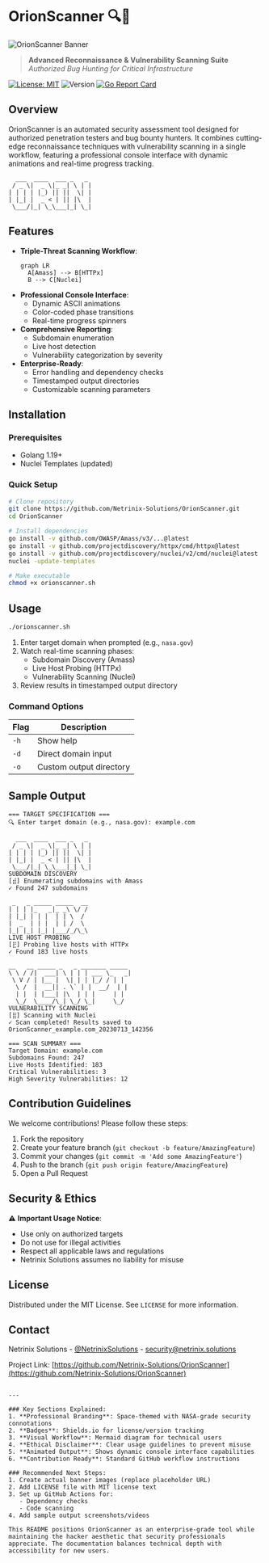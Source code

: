 
# OrionScanner 🔍🚀

![OrionScanner Banner](https://i.imgur.com/3xqZK7l.png) <!-- Use actual banner image URL here -->

> **Advanced Reconnaissance & Vulnerability Scanning Suite**  
> *Authorized Bug Hunting for Critical Infrastructure*

[![License: MIT](https://img.shields.io/badge/License-MIT-yellow.svg)](https://opensource.org/licenses/MIT)
![Version](https://img.shields.io/badge/Version-1.0-blue)
[![Go Report Card](https://goreportcard.com/badge/github.com/Netrinix-Solutions/OrionScanner)](https://goreportcard.com/report/github.com/Netrinix-Solutions/OrionScanner)

## Overview

OrionScanner is an automated security assessment tool designed for authorized penetration testers and bug bounty hunters. It combines cutting-edge reconnaissance techniques with vulnerability scanning in a single workflow, featuring a professional console interface with dynamic animations and real-time progress tracking.

```ascii
  ___  ____  ___ _   _ 
 / _ \|  _ \|_ _| \ | |
| | | | |_) || ||  \| |
| |_| |  _ < | || |\  |
 \___/|_| \_\___|_| \_|
```

## Features

- **Triple-Threat Scanning Workflow**:
  ```mermaid
  graph LR
    A[Amass] --> B[HTTPx]
    B --> C[Nuclei]
  ```
- **Professional Console Interface**:
  - Dynamic ASCII animations
  - Color-coded phase transitions
  - Real-time progress spinners
- **Comprehensive Reporting**:
  - Subdomain enumeration
  - Live host detection
  - Vulnerability categorization by severity
- **Enterprise-Ready**:
  - Error handling and dependency checks
  - Timestamped output directories
  - Customizable scanning parameters

## Installation

### Prerequisites
- Golang 1.19+
- Nuclei Templates (updated)

### Quick Setup
```bash
# Clone repository
git clone https://github.com/Netrinix-Solutions/OrionScanner.git
cd OrionScanner

# Install dependencies
go install -v github.com/OWASP/Amass/v3/...@latest
go install -v github.com/projectdiscovery/httpx/cmd/httpx@latest
go install -v github.com/projectdiscovery/nuclei/v2/cmd/nuclei@latest
nuclei -update-templates

# Make executable
chmod +x orionscanner.sh
```

## Usage

```bash
./orionscanner.sh
```

1. Enter target domain when prompted (e.g., `nasa.gov`)
2. Watch real-time scanning phases:
   - Subdomain Discovery (Amass)
   - Live Host Probing (HTTPx)
   - Vulnerability Scanning (Nuclei)
3. Review results in timestamped output directory

### Command Options
| Flag | Description |
|------|-------------|
| `-h` | Show help |
| `-d` | Direct domain input |
| `-o` | Custom output directory |

## Sample Output

```plaintext
=== TARGET SPECIFICATION ===
🔍 Enter target domain (e.g., nasa.gov): example.com

  ___  ____  ___ _   _ 
 / _ \|  _ \|_ _| \ | |
| | | | |_) || ||  \| |
| |_| |  _ < | || |\  |
 \___/|_| \_\___|_| \_|
SUBDOMAIN DISCOVERY
[⣾] Enumerating subdomains with Amass
✓ Found 247 subdomains

 _   _ _____ _____  __
| | | |_   _|_ _\ \/ /
| |_| | | |  | | \  / 
|  _  | | |  | | /  \ 
|_| |_| |_| |___/_/\_\
LIVE HOST PROBING
[⣟] Probing live hosts with HTTPx
✓ Found 183 live hosts

__   __ _____ _   _ _______ _____ 
\ \ / /|  ___| \ | | | ___ \_   _|
 \ V / | |__ |  \| | | |_/ / | |  
  \ /  |  __|| . \` | |  __/  | |  
  | |  | |___| |\  | | |     | |  
  \_/  \____/\_| \_/ \_|     \_/  
VULNERABILITY SCANNING
[⣿] Scanning with Nuclei
✓ Scan completed! Results saved to OrionScanner_example.com_20230713_142356

=== SCAN SUMMARY ===
Target Domain: example.com
Subdomains Found: 247
Live Hosts Identified: 183
Critical Vulnerabilities: 3
High Severity Vulnerabilities: 12
```

## Contribution Guidelines

We welcome contributions! Please follow these steps:
1. Fork the repository
2. Create your feature branch (`git checkout -b feature/AmazingFeature`)
3. Commit your changes (`git commit -m 'Add some AmazingFeature'`)
4. Push to the branch (`git push origin feature/AmazingFeature`)
5. Open a Pull Request

## Security & Ethics

⚠️ **Important Usage Notice**:
- Use only on authorized targets
- Do not use for illegal activities
- Respect all applicable laws and regulations
- Netrinix Solutions assumes no liability for misuse

## License

Distributed under the MIT License. See `LICENSE` for more information.

## Contact

Netrinix Solutions - [@NetrinixSolutions](https://twitter.com/NetrinixSolutions) - security@netrinix.solutions

Project Link: [https://github.com/Netrinix-Solutions/OrionScanner](https://github.com/Netrinix-Solutions/OrionScanner)
```

---

### Key Sections Explained:
1. **Professional Branding**: Space-themed with NASA-grade security connotations
2. **Badges**: Shields.io for license/version tracking
3. **Visual Workflow**: Mermaid diagram for technical users
4. **Ethical Disclaimer**: Clear usage guidelines to prevent misuse
5. **Animated Output**: Shows dynamic console interface capabilities
6. **Contribution Ready**: Standard GitHub workflow instructions

### Recommended Next Steps:
1. Create actual banner images (replace placeholder URL)
2. Add LICENSE file with MIT license text
3. Set up GitHub Actions for:
   - Dependency checks
   - Code scanning
4. Add sample output screenshots/videos

This README positions OrionScanner as an enterprise-grade tool while maintaining the hacker aesthetic that security professionals appreciate. The documentation balances technical depth with accessibility for new users.
